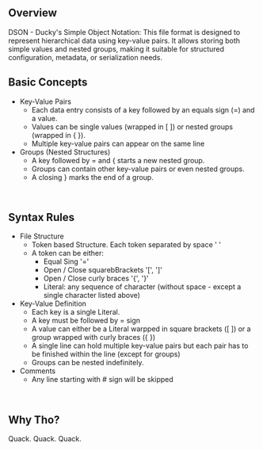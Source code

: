 Overview
-------------

DSON - Ducky's Simple Object Notation: This file format is designed to represent hierarchical data using key-value pairs. It allows storing both simple values and nested groups, making it suitable for structured configuration, metadata, or serialization needs.
<br/>

Basic Concepts
-------------

- Key-Value Pairs
  - Each data entry consists of a key followed by an equals sign (=) and a value.
  - Values can be single values (wrapped in [ ]) or nested groups (wrapped in { }).
  - Multiple key-value pairs can appear on the same line
- Groups (Nested Structures)
  - A key followed by = and { starts a new nested group.
  - Groups can contain other key-value pairs or even nested groups.
  - A closing } marks the end of a group.
<br/>

Syntax Rules
-------------

- File Structure
  - Token based Structure. Each token separated by space ' '
  - A token can be either:
    - Equal Sing '='
    - Open / Close squarebBrackets '[', ']'
    - Open / Close curly braces '{', '}'
    - Literal: any sequence of character (without space - except a single character listed above)
- Key-Value Definition
  - Each key is a single Literal.
  - A key must be followed by = sign
  - A value can either be a Literal warpped in square brackets ([ ]) or a group wrapped with curly braces ({ })
  - A single line can hold multiple key-value pairs but each pair has to be finished within the line (except for groups)
  - Groups can be nested indefinitely.
- Comments
  - Any line starting with # sign will be skipped
<br/>

Why Tho?
-------------

Quack. Quack. Quack.
